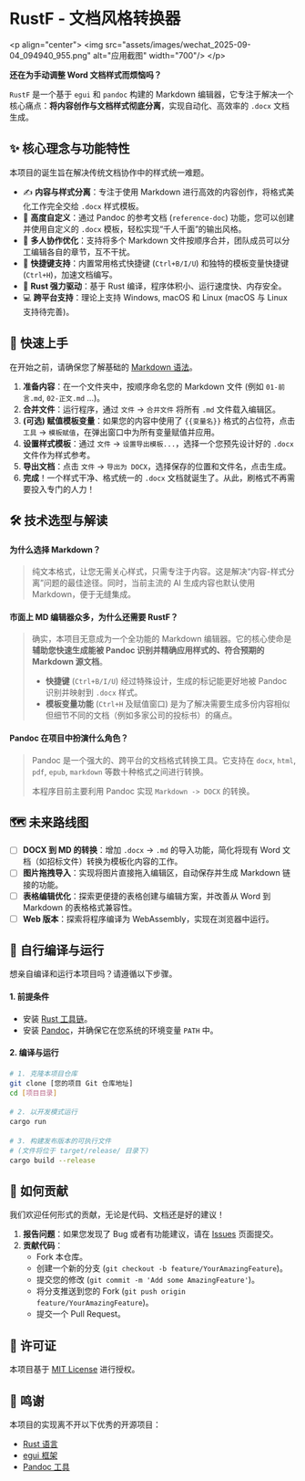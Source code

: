 # RustF - 文档风格转换器

\<p align="center"\>
\<img src="assets/images/wechat_2025-09-04_094940_955.png" alt="应用截图" width="700"/\>
\</p\>

**还在为手动调整 Word 文档样式而烦恼吗？**

`RustF` 是一个基于 `egui` 和 `pandoc` 构建的 Markdown 编辑器，它专注于解决一个核心痛点：**将内容创作与文档样式彻底分离**，实现自动化、高效率的 `.docx` 文档生成。

## ✨ 核心理念与功能特性

本项目的诞生旨在解决传统文档协作中的样式统一难题。

  - ✍️ **内容与样式分离**：专注于使用 Markdown 进行高效的内容创作，将格式美化工作完全交给 `.docx` 样式模板。
  - 🎨 **高度自定义**：通过 Pandoc 的参考文档 (`reference-doc`) 功能，您可以创建并使用自定义的 `.docx` 模板，轻松实现“千人千面”的输出风格。
  - 🤝 **多人协作优化**：支持将多个 Markdown 文件按顺序合并，团队成员可以分工编辑各自的章节，互不干扰。
  - 🚀 **快捷键支持**：内置常用格式快捷键 (`Ctrl+B/I/U`) 和独特的模板变量快捷键 (`Ctrl+H`)，加速文档编写。
  - 🦀 **Rust 强力驱动**：基于 Rust 编译，程序体积小、运行速度快、内存安全。
  - 💻 **跨平台支持**：理论上支持 Windows, macOS 和 Linux (macOS 与 Linux 支持待完善)。

## 🚀 快速上手

在开始之前，请确保您了解基础的 [Markdown 语法](https://www.markdownguide.org/basic-syntax/)。

1.  **准备内容**：在一个文件夹中，按顺序命名您的 Markdown 文件 (例如 `01-前言.md`, `02-正文.md` ...)。
2.  **合并文件**：运行程序，通过 `文件` -\> `合并文件` 将所有 `.md` 文件载入编辑区。
3.  **(可选) 赋值模板变量**：如果您的内容中使用了 `{{变量名}}` 格式的占位符，点击 `工具` -\> `模板赋值`，在弹出窗口中为所有变量赋值并应用。
4.  **设置样式模板**：通过 `文件` -\> `设置导出模板...`，选择一个您预先设计好的 `.docx` 文件作为样式参考。
5.  **导出文档**：点击 `文件` -\> `导出为 DOCX`，选择保存的位置和文件名，点击生成。
6.  **完成**！一个样式干净、格式统一的 `.docx` 文档就诞生了。从此，刷格式不再需要投入专门的人力！

## 🛠️ 技术选型与解读

#### 为什么选择 Markdown？

> 纯文本格式，让您无需关心样式，只需专注于内容。这是解决“内容-样式分离”问题的最佳途径。同时，当前主流的 AI 生成内容也默认使用 Markdown，便于无缝集成。

#### 市面上 MD 编辑器众多，为什么还需要 RustF？

> 确实，本项目无意成为一个全功能的 Markdown 编辑器。它的核心使命是**辅助您快速生成能被 Pandoc 识别并精确应用样式的、符合预期的 Markdown 源文档**。
>
>   * **快捷键** (`Ctrl+B/I/U`) 经过特殊设计，生成的标记能更好地被 Pandoc 识别并映射到 `.docx` 样式。
>   * **模板变量功能** (`Ctrl+H` 及赋值窗口) 是为了解决需要生成多份内容相似但细节不同的文档（例如多家公司的投标书）的痛点。

#### Pandoc 在项目中扮演什么角色？

> Pandoc 是一个强大的、跨平台的文档格式转换工具。它支持在 `docx`, `html`, `pdf`, `epub`, `markdown` 等数十种格式之间进行转换。
>
> 本程序目前主要利用 Pandoc 实现 `Markdown -> DOCX` 的转换。

## 🗺️ 未来路线图

  - [ ] **DOCX 到 MD 的转换**：增加 `.docx` -\> `.md` 的导入功能，简化将现有 Word 文档（如招标文件）转换为模板化内容的工作。
  - [ ] **图片拖拽导入**：实现将图片直接拖入编辑区，自动保存并生成 Markdown 链接的功能。
  - [ ] **表格编辑优化**：探索更便捷的表格创建与编辑方案，并改善从 Word 到 Markdown 的表格格式兼容性。
  - [ ] **Web 版本**：探索将程序编译为 WebAssembly，实现在浏览器中运行。

## 🔧 自行编译与运行

想亲自编译和运行本项目吗？请遵循以下步骤。

#### 1\. 前提条件

  - 安装 [Rust 工具链](https://www.rust-lang.org/tools/install)。
  - 安装 [Pandoc](https://pandoc.org/installing.html)，并确保它在您系统的环境变量 `PATH` 中。

#### 2\. 编译与运行

```bash
# 1. 克隆本项目仓库
git clone [您的项目 Git 仓库地址]
cd [项目目录]

# 2. 以开发模式运行
cargo run

# 3. 构建发布版本的可执行文件
# (文件将位于 target/release/ 目录下)
cargo build --release
```

## 💖 如何贡献

我们欢迎任何形式的贡献，无论是代码、文档还是好的建议！

1.  **报告问题**：如果您发现了 Bug 或者有功能建议，请在 [Issues](https://www.google.com/search?q=%5B%E6%82%A8%E7%9A%84%E9%A1%B9%E7%9B%AEIssues%E9%A1%B5%E9%9D%A2%E9%93%BE%E6%8E%A5%5D) 页面提交。
2.  **贡献代码**：
      * Fork 本仓库。
      * 创建一个新的分支 (`git checkout -b feature/YourAmazingFeature`)。
      * 提交您的修改 (`git commit -m 'Add some AmazingFeature'`)。
      * 将分支推送到您的 Fork (`git push origin feature/YourAmazingFeature`)。
      * 提交一个 Pull Request。

## 📜 许可证

本项目基于 [MIT License](https://www.google.com/search?q=%5B%E6%82%A8%E7%9A%84%E9%A1%B9%E7%9B%AELICENSE%E6%96%87%E4%BB%B6%E9%93%BE%E6%8E%A5%5D) 进行授权。

## 🙏 鸣谢

本项目的实现离不开以下优秀的开源项目：

  * [Rust 语言](https://www.rust-lang.org/)
  * [egui 框架](https://github.com/emilk/egui)
  * [Pandoc 工具](https://pandoc.org/)